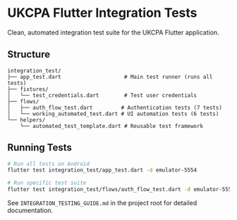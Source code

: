 # UKCPA Flutter Integration Tests

Clean, automated integration test suite for the UKCPA Flutter application.

## Structure

```
integration_test/
├── app_test.dart                    # Main test runner (runs all tests)
├── fixtures/
│   └── test_credentials.dart        # Test user credentials
├── flows/
│   ├── auth_flow_test.dart         # Authentication tests (7 tests)
│   └── working_automated_test.dart # UI automation tests (6 tests)
└── helpers/
    └── automated_test_template.dart # Reusable test framework
```

## Running Tests

```bash
# Run all tests on Android
flutter test integration_test/app_test.dart -d emulator-5554

# Run specific test suite
flutter test integration_test/flows/auth_flow_test.dart -d emulator-5554
```

See `INTEGRATION_TESTING_GUIDE.md` in the project root for detailed documentation.